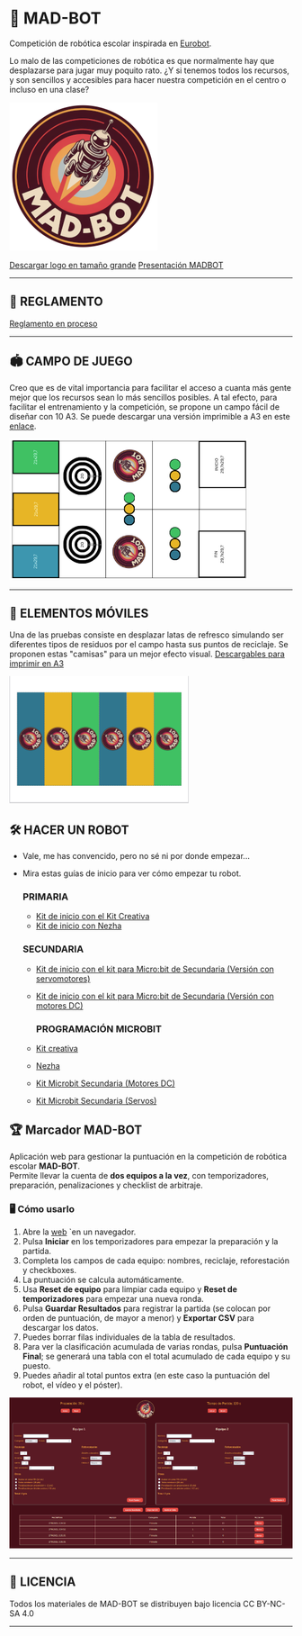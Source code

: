 # 🤖 MAD-BOT
Competición de robótica escolar inspirada en [Eurobot](https://www.eurobot.es/).

Lo malo de las competiciones de robótica es que normalmente  hay que desplazarse para jugar muy poquito rato. 
¿Y si tenemos todos los recursos, y son sencillos y accesibles para hacer nuestra competición en el centro o incluso en una clase?

![Logo](https://github.com/lobotic/MAD-BOT/blob/main/MADBOTLogoMINI.png)

[Descargar logo en tamaño grande](https://raw.githubusercontent.com/lobotic/MAD-BOT/refs/heads/main/MADBOTLogo.png)
[Presentación MADBOT](https://github.com/lobotic/MAD-BOT/blob/main/presentacionMADBOT.pdf)

----

## 📝 REGLAMENTO

[Reglamento en proceso](https://docs.google.com/document/d/13vANhwdDC_dVqrpb6rWbraBfavzMSSk49OUr-6IzBso/edit?usp=sharing)

---

## 🏟️ CAMPO DE JUEGO

Creo que es de vital importancia para facilitar el acceso a cuanta más gente mejor que los recursos sean lo más sencillos posibles. A tal efecto, para facilitar el entrenamiento y la competición, se propone un campo fácil de diseñar con 10 A3. Se puede descargar una versión imprimible a A3 en este [enlace](https://github.com/lobotic/MAD-BOT/blob/main/CAMPOMADROB25.pdf).

![Imagen del campo](https://github.com/lobotic/MAD-BOT/blob/main/campo.png)

---

## 🥫 ELEMENTOS MÓVILES
Una de las pruebas consiste en desplazar latas de refresco simulando ser diferentes tipos de residuos por el campo hasta sus puntos de reciclaje. Se proponen estas "camisas" para un mejor efecto visual. [Descargables para imprimir en A3](https://github.com/lobotic/MAD-BOT/blob/main/CubiertasLatas.pdf)

![Imagen de las "camisas" para las latas](https://github.com/lobotic/MAD-BOT/blob/main/CubiertaLatas.png)

## 🛠️​ HACER UN ROBOT
- Vale, me has convencido, pero no sé ni por donde empezar...
- Mira estas guías de inicio para ver cómo empezar tu robot.

  ### PRIMARIA
  * [Kit de inicio con el Kit Creativa](https://github.com/lobotic/MAD-BOT/blob/main/KitsInicio/Kit%20de%20inicio%20MAD-BOT%20(Kit%20Creativa).pdf)
  * [Kit de inicio con Nezha](https://github.com/lobotic/MAD-BOT/blob/main/KitsInicio/Kit%20de%20inicio%20MAD-BOT%20(Nezha).pdf)

  ### SECUNDARIA
  * [Kit de inicio con el kit para Micro:bit de Secundaria (Versión con servomotores)](https://github.com/lobotic/MAD-BOT/blob/main/KitsInicio/Kit%20de%20inicio%20MAD-BOT%20(Kit%20Secundaria%20con%20servos).pdf)
  * [Kit de inicio con el kit para Micro:bit de Secundaria (Versión con motores DC)](https://github.com/lobotic/MAD-BOT/blob/main/KitsInicio/Kit%20de%20inicio%20MAD-BOT%20(Kit%20Secundaria%20con%20motores%20DC).pdf)
 
    ### PROGRAMACIÓN MICROBIT
  * [Kit creativa](https://github.com/lobotic/MAD-BOT/blob/main/KitsInicio/microbit-MAD-BOT-Kcreativa.hex)
  * [Nezha](https://github.com/lobotic/MAD-BOT/blob/main/KitsInicio/microbit-MAD-BOT-Nezha.hex)
  * [Kit Microbit Secundaria (Motores DC)](https://github.com/lobotic/MAD-BOT/blob/main/KitsInicio/microbit-MAD-BOT-SecundariaDC.hex)
  * [Kit Microbit Secundaria (Servos)]()


## 🏆 Marcador MAD-BOT

Aplicación web para gestionar la puntuación en la competición de robótica escolar **MAD-BOT**.  
Permite llevar la cuenta de **dos equipos a la vez**, con temporizadores, preparación, penalizaciones y checklist de arbitraje.


### 🖥️ Cómo usarlo

1. Abre la [web](https://lobotic.github.io/MAD-BOT/) `en un navegador.  
2. Pulsa **Iniciar** en los temporizadores para empezar la preparación y la partida.  
3. Completa los campos de cada equipo: nombres, reciclaje, reforestación y checkboxes.  
4. La puntuación se calcula automáticamente.  
5. Usa **Reset de equipo** para limpiar cada equipo y **Reset de temporizadores** para empezar una nueva ronda.  
6. Pulsa **Guardar Resultados** para registrar la partida (se colocan por orden de puntuación, de mayor a menor) y **Exportar CSV** para descargar los datos.  
7. Puedes borrar filas individuales de la tabla de resultados.
8. Para ver la clasificación acumulada de varias rondas, pulsa **Puntuación Final**; se generará una tabla con el total acumulado de cada equipo y su puesto.
9. Puedes añadir al total puntos extra (en este caso la puntuación del robot, el vídeo y el póster).

![Captura de pantalla](https://github.com/lobotic/MAD-BOT/blob/main/captura.png)

---

## 📄 LICENCIA
Todos los materiales de MAD-BOT se distribuyen bajo licencia CC BY-NC-SA 4.0

---


